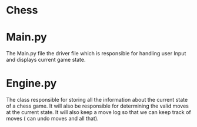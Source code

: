 # Chess


# Main.py

The Main.py file the driver file which is responsible for handling user Input and displays current game state.


# Engine.py

The class responsible for storing all the information about the current state of a chess game.
It will also be responsible for determining the valid moves at the current state.  It will also keep a move log so that 
we can keep track of moves ( can undo moves and all that).